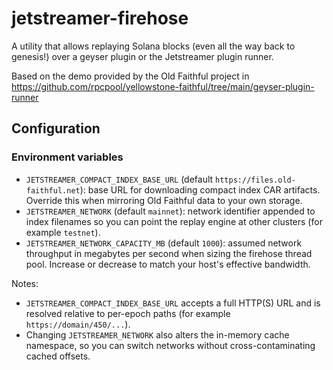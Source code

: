 # jetstreamer-firehose

A utility that allows replaying Solana blocks (even all the way back to genesis!) over a geyser
plugin or the Jetstreamer plugin runner.

Based on the demo provided by the Old Faithful project in
https://github.com/rpcpool/yellowstone-faithful/tree/main/geyser-plugin-runner

## Configuration

### Environment variables

- `JETSTREAMER_COMPACT_INDEX_BASE_URL` (default `https://files.old-faithful.net`): base URL for
  downloading compact index CAR artifacts. Override this when mirroring Old Faithful data to
  your own storage.
- `JETSTREAMER_NETWORK` (default `mainnet`): network identifier appended to index filenames so
  you can point the replay engine at other clusters (for example `testnet`).
- `JETSTREAMER_NETWORK_CAPACITY_MB` (default `1000`): assumed network throughput in megabytes
  per second when sizing the firehose thread pool. Increase or decrease to match your host's
  effective bandwidth.

Notes:

- `JETSTREAMER_COMPACT_INDEX_BASE_URL` accepts a full HTTP(S) URL and is resolved relative to
  per-epoch paths (for example `https://domain/450/...`).
- Changing `JETSTREAMER_NETWORK` also alters the in-memory cache namespace, so you can switch
  networks without cross-contaminating cached offsets.
